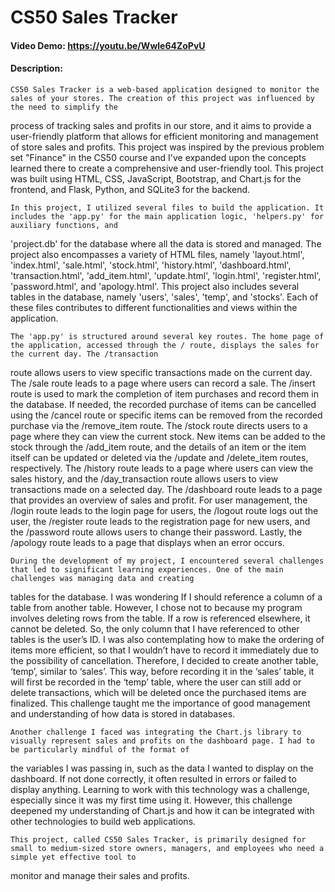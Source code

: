 # CS50 Sales Tracker
#### Video Demo:  https://youtu.be/Wwle64ZoPvU
#### Description:

    CS50 Sales Tracker is a web-based application designed to monitor the sales of your stores. The creation of this project was influenced by the need to simplify the
process of tracking sales and profits in our store, and it aims to provide a user-friendly platform that allows for efficient monitoring and management of store sales and
profits. This project was inspired by the previous problem set "Finance" in the CS50 course and I've expanded upon the concepts learned there to create a comprehensive and
user-friendly tool. This project was built using HTML, CSS, JavaScript, Bootstrap, and Chart.js for the frontend, and Flask, Python, and SQLite3 for the backend.

    In this project, I utilized several files to build the application. It includes the 'app.py' for the main application logic, 'helpers.py' for auxiliary functions, and
'project.db' for the database where all the data is stored and managed. The project also encompasses a variety of HTML files, namely 'layout.html', 'index.html', 'sale.html',
'stock.html', 'history.html', 'dashboard.html', 'transaction.html', 'add_item.html', 'update.html', 'login.html', 'register.html', 'password.html', and 'apology.html'. This
project also includes several tables in the database,  namely 'users', 'sales', 'temp', and 'stocks'. Each of these files contributes to different functionalities and views
within the application.

    The 'app.py' is structured around several key routes. The home page of the application, accessed through the / route, displays the sales for the current day. The /transaction
route allows users to view specific transactions made on the current day. The /sale route leads to a page where users can record a sale. The /insert route is used to mark the
completion of item purchases and record them in the database. If needed, the recorded purchase of items can be cancelled using the /cancel route or specific items can be removed
from the recorded purchase via the /remove_item route. The /stock route directs users to a page where they can view the current stock. New items can be added to the stock through
the /add_item route, and the details of an item or the item itself can be updated or deleted via the /update and /delete_item routes, respectively. The /history route leads to a
page where users can view the sales history, and the /day_transaction route allows users to view transactions made on a selected day. The /dashboard route leads to a page that
provides an overview of sales and profit. For user management, the /login route leads to the login page for users, the /logout route logs out the user, the /register route leads
to the registration page for new users, and the /password route allows users to change their password. Lastly, the /apology route leads to a page that displays when an error occurs.

    During the development of my project, I encountered several challenges that led to significant learning experiences. One of the main challenges was managing data and creating
tables for the database. I was wondering If I should reference a column of a table from another table. However, I chose not to because my program involves deleting rows from the
table. If a row is referenced elsewhere, it cannot be deleted.  So, the only column that I have referenced to other tables is the user’s ID. I was also contemplating how to make
the ordering of items more efficient, so that I wouldn’t have to record it immediately due to the possibility of cancellation. Therefore, I decided to create another table, ‘temp’,
similar to ‘sales’. This way, before recording it in the ‘sales’ table, it will first be recorded in the ‘temp’ table, where the user can still add or delete transactions, which will
be deleted once the purchased items are finalized. This challenge taught me the importance of good management and understanding of how data is stored in databases.

    Another challenge I faced was integrating the Chart.js library to visually represent sales and profits on the dashboard page. I had to be particularly mindful of the format of
the variables I was passing in, such as the data I wanted to display on the dashboard. If not done correctly, it often resulted in errors or failed to display anything. Learning to
work with this technology was a challenge, especially since it was my first time using it. However, this challenge deepened my understanding of Chart.js and how it can be integrated
with other technologies to build web applications.

    This project, called CS50 Sales Tracker, is primarily designed for small to medium-sized store owners, managers, and employees who need a simple yet effective tool to
monitor and manage their sales and profits.
